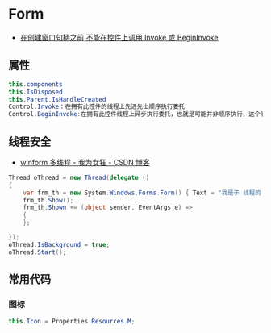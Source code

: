 # Form

- [在创建窗口句柄之前,不能在控件上调用 Invoke 或 BeginInvoke](https://www.cnblogs.com/fish124423/archive/2012/10/16/2726543.html)

## 属性

```C#
this.components
this.IsDisposed
this.Parent.IsHandleCreated
Control.Invoke：在拥有此控件的线程上先进先出顺序执行委托
Control.BeginInvoke:在拥有此控件线程上异步执行委托，也就是可能并非顺序执行，这个有点熟悉，貌似说过了
```

## 线程安全

- [winform 多线程 - 我为女狂 - CSDN 博客](https://blog.csdn.net/qq_36598803/article/details/77641635)

```c#
Thread oThread = new Thread(delegate ()
{
    var frm_th = new System.Windows.Forms.Form() { Text = "我是子 线程的 winform", Width = 500 };
    frm_th.Show();
    frm_th.Shown += (object sender, EventArgs e) =>
    {
    };

});
oThread.IsBackground = true;
oThread.Start();
```

## 常用代码

### 图标

```c#
this.Icon = Properties.Resources.M;
```

